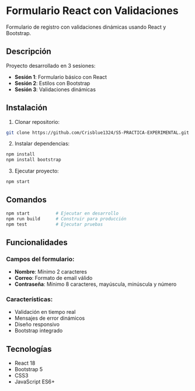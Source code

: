 # Formulario React con Validaciones

Formulario de registro con validaciones dinámicas usando React y Bootstrap.

## Descripción

Proyecto desarrollado en 3 sesiones:
- **Sesión 1**: Formulario básico con React
- **Sesión 2**: Estilos con Bootstrap
- **Sesión 3**: Validaciones dinámicas

## Instalación

1. Clonar repositorio:
```bash
git clone https://github.com/Crisblue1324/S5-PRACTICA-EXPERIMENTAL.git
```

2. Instalar dependencias:
```bash
npm install
npm install bootstrap
```

3. Ejecutar proyecto:
```bash
npm start
```

## Comandos

```bash
npm start          # Ejecutar en desarrollo
npm run build      # Construir para producción
npm test           # Ejecutar pruebas
```

## Funcionalidades

### Campos del formulario:
- **Nombre**: Mínimo 2 caracteres
- **Correo**: Formato de email válido
- **Contraseña**: Mínimo 8 caracteres, mayúscula, minúscula y número

### Características:
- Validación en tiempo real
- Mensajes de error dinámicos
- Diseño responsivo
- Bootstrap integrado

## Tecnologías

- React 18
- Bootstrap 5
- CSS3
- JavaScript ES6+